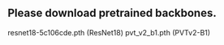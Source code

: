 ## Please download pretrained backbones.
  resnet18-5c106cde.pth (ResNet18)
  pvt_v2_b1.pth (PVTv2-B1)
